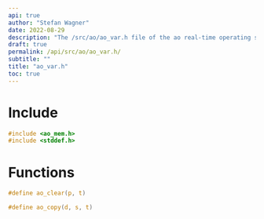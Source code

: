 ```yaml
---
api: true
author: "Stefan Wagner"
date: 2022-08-29
description: "The /src/ao/ao_var.h file of the ao real-time operating system."
draft: true
permalink: /api/src/ao/ao_var.h/
subtitle: ""
title: "ao_var.h"
toc: true
---
```


# Include

```c
#include <ao_mem.h>
#include <stddef.h>
```

# Functions

```c
#define ao_clear(p, t)
```

```c
#define ao_copy(d, s, t)
```

